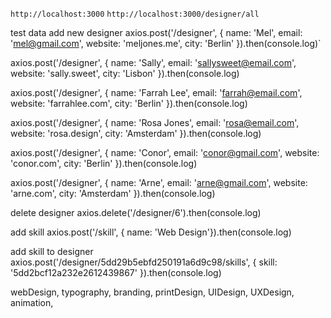 `http://localhost:3000`
`http://localhost:3000/designer/all`

test data
add new designer
axios.post('/designer', { name: 'Mel', email: 'mel@gmail.com', website: 'meljones.me', city: 'Berlin' }).then(console.log)`

axios.post('/designer', { name: 'Sally', email: 'sallysweet@email.com', website: 'sally.sweet', city: 'Lisbon' }).then(console.log)

axios.post('/designer', { name: 'Farrah Lee', email: 'farrah@email.com', website: 'farrahlee.com', city: 'Berlin' }).then(console.log)

axios.post('/designer', { name: 'Rosa Jones', email: 'rosa@email.com', website: 'rosa.design', city: 'Amsterdam' }).then(console.log)

axios.post('/designer', { name: 'Conor', email: 'conor@gmail.com', website: 'conor.com', city: 'Berlin' }).then(console.log)

axios.post('/designer', { name: 'Arne', email: 'arne@gmail.com', website: 'arne.com', city: 'Amsterdam' }).then(console.log)



delete designer
axios.delete('/designer/6').then(console.log)


add skill
axios.post('/skill', { name: 'Web Design'}).then(console.log)



add skill to designer
axios.post('/designer/5dd29b5ebfd250191a6d9c98/skills', { skill: '5dd2bcf12a232e2612439867' }).then(console.log)

  webDesign,
  typography,
  branding,
  printDesign,
  UIDesign,
  UXDesign,
  animation,

  



